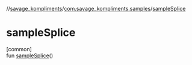 //[savage_kompliments](../../index.md)/[com.savage_kompliments.samples](index.md)/[sampleSplice](sample-splice.md)

# sampleSplice

[common]\
fun [sampleSplice](sample-splice.md)()

